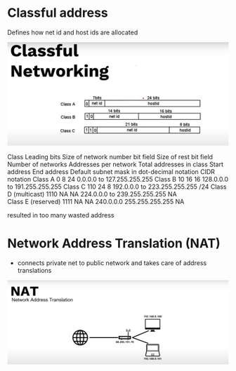 # Classful address 

Defines how net id and host ids are allocated

![image classful](./img/classful.png)

Class	Leading bits	Size of network number bit field	Size of rest bit field	Number of networks	Addresses per network	Total addresses in class	Start address	End address	Default subnet mask in dot-decimal notation	CIDR notation
Class A	0	8	24	0.0.0.0 to 127.255.255.255
Class B	10	16	16	128.0.0.0 to 191.255.255.255
Class C	110	24	8	192.0.0.0 to 223.255.255.255 /24
Class D (multicast)	1110	NA NA 224.0.0.0 to	239.255.255.255 NA	
Class E (reserved)	1111	NA NA 240.0.0.0	255.255.255.255 NA

resulted in too many wasted address 


# Network Address Translation (NAT)

* connects private net to public network and takes care of address translations

![image NAT](./img/nat.png)